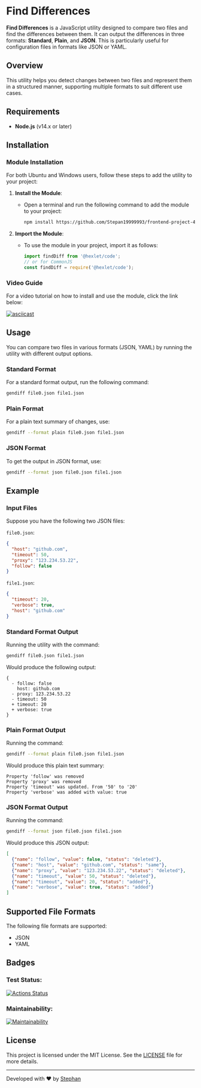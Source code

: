 # Find Differences

**Find Differences** is a JavaScript utility designed to compare two files and find the differences between them. It can output the differences in three formats: **Standard**, **Plain**, and **JSON**. This is particularly useful for configuration files in formats like JSON or YAML.

## Overview

This utility helps you detect changes between two files and represent them in a structured manner, supporting multiple formats to suit different use cases.

## Requirements

- **Node.js** (v14.x or later)

## Installation

### Module Installation

For both Ubuntu and Windows users, follow these steps to add the utility to your project:

1. **Install the Module**:
   - Open a terminal and run the following command to add the module to your project:
     ```bash
     npm install https://github.com/Stepan19999993/frontend-project-46
     ```

2. **Import the Module**:
   - To use the module in your project, import it as follows:
     ```js
     import findDiff from '@hexlet/code';
     // or for CommonJS
     const findDiff = require('@hexlet/code');
     ```

### Video Guide

For a video tutorial on how to install and use the module, click the link below:

[![asciicast](https://asciinema.org/a/tRY5ClBIH5x3YOGBVscsU7WRG.svg)](https://asciinema.org/a/tRY5ClBIH5x3YOGBVscsU7WRG)

## Usage

You can compare two files in various formats (JSON, YAML) by running the utility with different output options.

### Standard Format

For a standard format output, run the following command:

```bash
gendiff file0.json file1.json
```

### Plain Format

For a plain text summary of changes, use:

```bash
gendiff --format plain file0.json file1.json
```

### JSON Format

To get the output in JSON format, use:

```bash
gendiff --format json file0.json file1.json
```

## Example

### Input Files

Suppose you have the following two JSON files:

`file0.json`:
```json
{
  "host": "github.com",
  "timeout": 50,
  "proxy": "123.234.53.22",
  "follow": false
}
```

`file1.json`:
```json
{
  "timeout": 20,
  "verbose": true,
  "host": "github.com"
}
```

### Standard Format Output

Running the utility with the command:
```bash
gendiff file0.json file1.json
```

Would produce the following output:

```
{
  - follow: false
    host: github.com
  - proxy: 123.234.53.22
  - timeout: 50
  + timeout: 20
  + verbose: true
}
```

### Plain Format Output

Running the command:
```bash
gendiff --format plain file0.json file1.json
```

Would produce this plain text summary:

```
Property 'follow' was removed
Property 'proxy' was removed
Property 'timeout' was updated. From '50' to '20'
Property 'verbose' was added with value: true
```

### JSON Format Output

Running the command:
```bash
gendiff --format json file0.json file1.json
```

Would produce this JSON output:

```json
[
  {"name": "follow", "value": false, "status": "deleted"},
  {"name": "host", "value": "github.com", "status": "same"},
  {"name": "proxy", "value": "123.234.53.22", "status": "deleted"},
  {"name": "timeout", "value": 50, "status": "deleted"},
  {"name": "timeout", "value": 20, "status": "added"},
  {"name": "verbose", "value": true, "status": "added"}
]
```

## Supported File Formats

The following file formats are supported:

- JSON
- YAML

## Badges

### Test Status:

[![Actions Status](https://github.com/Stephan-js/frontend-project-46/actions/workflows/node.yml/badge.svg)](https://github.com/Stephan-js/frontend-project-46/actions)

### Maintainability:

[![Maintainability](https://api.codeclimate.com/v1/badges/539932a003647964e843/maintainability)](https://codeclimate.com/github/Stepan19999993/frontend-project-46/maintainability)

## License

This project is licensed under the MIT License. See the [LICENSE](LICENSE) file for more details.


---


Developed with ❤️ by [Stephan](https://github.com/Stephan-js)
